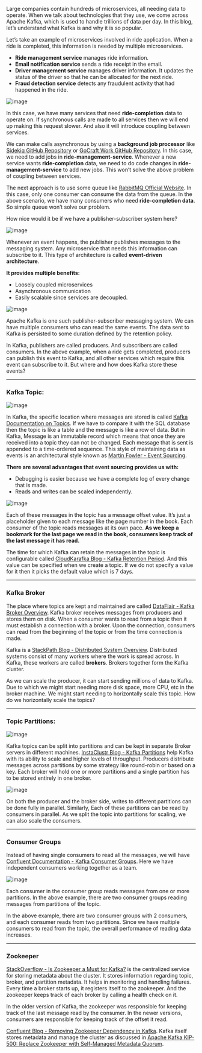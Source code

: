 Large companies contain hundreds of microservices, all needing data to operate. When we talk about technologies that they use, we come across Apache Kafka, which is used to handle trillions of data per day. In this blog, let’s understand what Kafka is and why it is so popular.

Let’s take an example of microservices involved in ride application. When a ride is completed, this information is needed by multiple microservices.

- **Ride management service** manages ride information.  
- **Email notification service** sends a ride receipt in the email.  
- **Driver management service** manages driver information. It updates the status of the driver so that he can be allocated for the next ride.  
- **Fraud detection service** detects any fraudulent activity that had happened in the ride.

![image](https://github.com/user-attachments/assets/2bad5d8d-4a0f-49b9-9061-f27246ab35de)


In this case, we have many services that need **ride-completion** data to operate on. If synchronous calls are made to all services then we will end up making this request slower. And also it will introduce coupling between services.

We can make calls asynchronous by using a **background job processor** like [Sidekiq GitHub Repository](https://github.com/mperham/sidekiq) or [GoCraft Work GitHub Repository](https://github.com/gocraft/work). In this case, we need to add jobs in **ride-management-service**. Whenever a new service wants **ride-completion** data, we need to do code changes in **ride-management-service** to add new jobs. This won’t solve the above problem of coupling between services.

The next approach is to use some queue like [RabbitMQ Official Website](https://www.rabbitmq.com/). In this case, only one consumer can consume the data from the queue. In the above scenario, we have many consumers who need **ride-completion data**. So simple queue won’t solve our problem.

How nice would it be if we have a publisher-subscriber system here?

![image](https://github.com/user-attachments/assets/410c7a7e-cc2f-4e8d-96dd-7d24fe7324da)


Whenever an event happens, the publisher publishes messages to the messaging system. Any microservice that needs this information can subscribe to it. This type of architecture is called **event-driven architecture**. 

**It provides multiple benefits:**

- Loosely coupled microservices  
- Asynchronous communication  
- Easily scalable since services are decoupled.

![image](https://github.com/user-attachments/assets/ec768ce5-2e84-4dba-ade5-53dbb08497b9)


Apache Kafka is one such publisher-subscriber messaging system. We can have multiple consumers who can read the same events. The data sent to Kafka is persisted to some duration defined by the retention policy.

In Kafka, publishers are called producers. And subscribers are called consumers. In the above example, when a ride gets completed, producers can publish this event to Kafka, and all other services which require this event can subscribe to it. But where and how does Kafka store these events?

---

### Kafka Topic:

![image](https://github.com/user-attachments/assets/73c617e7-71b7-4385-9c54-51d74a38b415)

In Kafka, the specific location where messages are stored is called [Kafka Documentation on Topics](https://kafka.apache.org/documentation/#intro_topics). If we have to compare it with the SQL database then the topic is like a table and the message is like a row of data. But in Kafka, Message is an immutable record which means that once they are received into a topic they can not be changed. Each message that is sent is appended to a time-ordered sequence. This style of maintaining data as events is an architectural style known as [Martin Fowler - Event Sourcing](https://martinfowler.com/eaaDev/EventSourcing.html).

**There are several advantages that event sourcing provides us with:**

- Debugging is easier because we have a complete log of every change that is made.  
- Reads and writes can be scaled independently.

![image](https://github.com/user-attachments/assets/98234919-8e22-4cb9-a8cb-61aefcda0f20)


Each of these messages in the topic has a message offset value. It’s just a placeholder given to each message like the page number in the book. Each consumer of the topic reads messages at its own pace. **As we keep a bookmark for the last page we read in the book, consumers keep track of the last message it has read.**

The time for which Kafka can retain the messages in the topic is configurable called [CloudKarafka Blog - Kafka Retention Period](https://www.cloudkarafka.com/blog/2018-05-08-what-is-kafka-retention-period.html#:~:text=If%20the%20log%20retention%20is,data%20is%20not%20a%20problem.). And this value can be specified when we create a topic. If we do not specify a value for it then it picks the default value which is 7 days.

---

### Kafka Broker
The place where topics are kept and maintained are called [DataFlair - Kafka Broker Overview](https://data-flair.training/blogs/kafka-broker/). Kafka broker receives messages from producers and stores them on disk. When a consumer wants to read from a topic then it must establish a connection with a broker. Upon the connection, consumers can read from the beginning of the topic or from the time connection is made.

Kafka is a [StackPath Blog - Distributed System Overview](https://blog.stackpath.com/distributed-system/). Distributed systems consist of many workers where the work is spread across. In Kafka, these workers are called **brokers**. Brokers together form the Kafka cluster.

As we can scale the producer, it can start sending millions of data to Kafka. Due to which we might start needing more disk space, more CPU, etc in the broker machine. We might start needing to horizontally scale this topic. How do we horizontally scale the topics?

---

### Topic Partitions:

![image](https://github.com/user-attachments/assets/93622d85-603f-4011-9bc7-ed31ffc7cedf)

Kafka topics can be split into partitions and can be kept in separate Broker servers in different machines. [InstaClustr Blog - Kafka Partitions](https://www.instaclustr.com/the-power-of-kafka-partitions-how-to-get-the-most-out-of-your-kafka-cluster/) help Kafka with its ability to scale and higher levels of throughput. Producers distribute messages across partitions by some strategy like round-robin or based on a key. Each broker will hold one or more partitions and a single partition has to be stored entirely in one broker.

![image](https://github.com/user-attachments/assets/e12c1f3a-05c7-46eb-a76a-d2cfe0db01cf)


On both the producer and the broker side, writes to different partitions can be done fully in parallel. Similarly, Each of these partitions can be read by consumers in parallel. As we split the topic into partitions for scaling, we can also scale the consumers.

---

### Consumer Groups
Instead of having single consumers to read all the messages, we will have [Confluent Documentation - Kafka Consumer Groups](https://docs.confluent.io/current/clients/consumer.html#consumer-groups). Here we have independent consumers working together as a team.

![image](https://github.com/user-attachments/assets/7470a31b-b1e4-4d0f-bd50-f6158e0eda28)


Each consumer in the consumer group reads messages from one or more partitions. In the above example, there are two consumer groups reading messages from partitions of the topic.

In the above example, there are two consumer groups with 2 consumers, and each consumer reads from two partitions. Since we have multiple consumers to read from the topic, the overall performance of reading data increases.

---

### Zookeeper
[StackOverflow - Is Zookeeper a Must for Kafka?](https://stackoverflow.com/questions/23751708/is-zookeeper-a-must-for-kafka) is the centralized service for storing metadata about the cluster. It stores information regarding topic, broker, and partition metadata. It helps in monitoring and handling failures. Every time a broker starts up, it registers itself to the zookeeper. And the zookeeper keeps track of each broker by calling a health check on it.

In the older version of Kafka, the zookeeper was responsible for keeping track of the last message read by the consumer. In the newer versions, consumers are responsible for keeping track of the offset it read.

[Confluent Blog - Removing Zookeeper Dependency in Kafka](https://www.confluent.io/blog/removing-zookeeper-dependency-in-kafka/). Kafka itself stores metadata and manage the cluster as discussed in [Apache Kafka KIP-500: Replace Zookeeper with Self-Managed Metadata Quorum](https://cwiki.apache.org/confluence/display/KAFKA/KIP-500%3A+Replace+ZooKeeper+with+a+Self-Managed+Metadata+Quorum).

